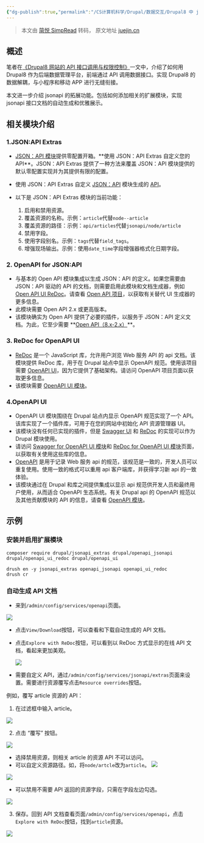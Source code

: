 ```yaml
---
{"dg-publish":true,"permalink":"/CS计算机科学/Drupal/数据交互/Drupal8 中 jsonApi 的使用拓展/","noteIcon":"","created":"2024-03-24T16:57:03.990+08:00","updated":"2024-04-30T00:41:36.618+08:00"}
---
```


> 本文由 [简悦 SimpRead](http://ksria.com/simpread/) 转码， 原文地址 [juejin.cn](https://juejin.cn/post/6844904191266291720?from=search-suggest)

概述
--

笔者在[《Drupal8 网站的 API 接口调用与权限控制》](https://juejin.cn/post/6844904190657953800 "https://juejin.cn/post/6844904190657953800")一文中，介绍了如何用 Drupal8 作为后端数据管理平台，前端通过 API 调用数据接口。实现 Drupal8 的数据解耦，与小程序和移动 APP 进行无缝衔接。

本文进一步介绍 jsonapi 的拓展功能。包括如何添加相关的扩展模块，实现 jsonapi 接口文档的自动生成和优雅展示。

相关模块介绍
------

### 1.JSON:API Extras

*   [JSON：API 模块](https://link.juejin.cn?target=https%3A%2F%2Fwww.drupal.org%2Fproject%2Fjsonapi "https://www.drupal.org/project/jsonapi")提供零配置开箱。**使用 JSON：API Extras 自定义您的 API**。JSON：API Extras 提供了一种方法来覆盖 JSON：API 模块提供的默认零配置实现并为其提供有限的配置。
*   使用 JSON：API Extras 自定义 [JSON：API](https://link.juejin.cn?target=https%3A%2F%2Fwww.drupal.org%2Fproject%2Fjsonapi "https://www.drupal.org/project/jsonapi") 模块生成的 [API](https://link.juejin.cn?target=https%3A%2F%2Fwww.drupal.org%2Fproject%2Fjsonapi "https://www.drupal.org/project/jsonapi")。
*   以下是 JSON：API Extras 模块的当前功能：

    1.  启用和禁用资源。
    2.  覆盖资源的名称。示例：`article`代替`node--article`
    3.  覆盖资源的路径：示例：`api/articles`代替`jsonapi/node/article`
    4.  禁用字段。
    5.  使用字段别名。示例：`tags`代替`field_tags`。
    6.  增强现场输出。示例：使用`date_time`字段增强器格式化日期字段。

### 2. OpenAPI for JSON:API

*   与基本的 Open API 模块集成以生成 JSON：API 的定义。如果您需要由 JSON：API 驱动的 API 的文档，则需要启用此模块和文档生成器，例如 [Open API UI ReDoc](https://link.juejin.cn?target=https%3A%2F%2Fwww.drupal.org%2Fproject%2Fopenapi_ui_redoc "https://www.drupal.org/project/openapi_ui_redoc")。请查看 [Open API 项目](https://link.juejin.cn?target=https%3A%2F%2Fwww.drupal.org%2Fproject%2Fopenapi "https://www.drupal.org/project/openapi")，以获取有关替代 UI 生成器的更多信息。
*   此模块需要 Open API 2.x 或更高版本。
*   该模块确实为 Open API 提供了必要的插件，以服务于 JSON：API 定义文档。为此，它至少需要 **[Open API（8.x-2.x）](https://link.juejin.cn?target=https%3A%2F%2Fwww.drupal.org%2Fproject%2Fopenapi "https://www.drupal.org/project/openapi")**。

    
### 3. ReDoc for OpenAPI UI

*   [ReDoc](https://link.juejin.cn?target=https%3A%2F%2Fgithub.com%2FRebilly%2FReDoc "https://github.com/Rebilly/ReDoc") 是一个 JavaScript 库，允许用户浏览 Web 服务 API 的 api 文档。该模块提供 ReDoc 库，用于在 Drupal 站点中显示 OpenAPI 规范。使用该项目需要 [OpenAPI UI](https://link.juejin.cn?target=https%3A%2F%2Fwww.drupal.org%2Fproject%2Fopenapi_ui "https://www.drupal.org/project/openapi_ui")，因为它提供了基础架构。请访问 OpenAPI 项目页面以获取更多信息。
*   该模块需要 [OpenAPI UI 模块](https://link.juejin.cn?target=https%3A%2F%2Fwww.drupal.org%2Fproject%2Fopenapi_ui "https://www.drupal.org/project/openapi_ui")。

### 4.OpenAPI UI

*   OpenAPI UI 模块围绕在 Drupal 站点内显示 OpenAPI 规范实现了一个 API。该库实现了一个插件库，可用于在您的网站中初始化 API 资源管理器 UI。
*   该模块没有任何已实现的插件，但是 [Swagger UI](https://link.juejin.cn?target=https%3A%2F%2Fgithub.com%2Fswagger-api%2Fswagger-ui "https://github.com/swagger-api/swagger-ui") 和 [ReDoc](https://link.juejin.cn?target=https%3A%2F%2Fgithub.com%2FRebilly%2FReDoc "https://github.com/Rebilly/ReDoc") 的实现可以作为 Drupal 模块使用。
*   请访问 [Swagger for OpenAPI UI 模块](https://link.juejin.cn?target=https%3A%2F%2Fwww.drupal.org%2Fproject%2Fopenapi_ui_swagger "https://www.drupal.org/project/openapi_ui_swagger")和 [ReDoc for OpenAPI UI 模块](https://link.juejin.cn?target=https%3A%2F%2Fwww.drupal.org%2Fproject%2Fopenapi_ui_redoc "https://www.drupal.org/project/openapi_ui_redoc")页面，以获取有关使用这些库的信息。
*   [OpenAPI](https://link.juejin.cn?target=https%3A%2F%2Fwww.openapis.org%2F "https://www.openapis.org/") 是用于记录 Web 服务 api 的规范，该规范是一致的，开发人员可以重复使用。使用一致的格式可以重用 api 客户端库，并获得学习新 api 的一致体验。
*   该模块通过在 Drupal 和库之间提供集成以显示 api 规范供开发人员和最终用户使用，从而适合 OpenAPI 生态系统。有关 Drupal api 的 OpenAPI 规范以及其他贡献模块的 API 的信息，请查看 [OpenAPI 模块](https://link.juejin.cn?target=https%3A%2F%2Fwww.drupal.org%2Fproject%2Fopenapi "https://www.drupal.org/project/openapi")。

示例
--

### 安装并启用扩展模块

```
composer require drupal/jsonapi_extras drupal/openapi_jsonapi drupal/openapi_ui_redoc drupal/openapi_ui
```

```
drush en -y jsonapi_extras openapi_jsonapi openapi_ui_redoc 
drush cr
```

### 自动生成 API 文档

*   来到`/admin/config/services/openapi`页面。

![](/img/user/Z-attach/172b58fd3fa6cb54~tplv-t2oaga2asx-jj-mark!3024!0!0!0!q75.png)

*   点击`View/Download`按钮，可以查看和下载自动生成的 API 文档。

    

*   点击`Explore with ReDoc`按钮，可以看到以 ReDoc 方式显示的在线 API 文档，看起来更加美观。

    

    ![](/img/user/Z-attach/172b58fd40dadb0e~tplv-t2oaga2asx-jj-mark!3024!0!0!0!q75.png)

*   需要自定义 API，通过`/admin/config/services/jsonapi/extras`页面来设置。需要进行资源覆写点击`Resource overrides`按钮。

例如，覆写 article 资源的 API：

1. 在过滤框中输入 article。

![](/img/user/Z-attach/172b58fd4100da97~tplv-t2oaga2asx-jj-mark!3024!0!0!0!q75.png)

2. 点击 “覆写” 按钮。

![](/img/user/Z-attach/172b58fd412bcce2~tplv-t2oaga2asx-jj-mark!3024!0!0!0!q75.png)

*   选择禁用资源，则相关 article 的资源 API 不可以访问。
*   可以自定义资源路径。如，将`node/artcle`改为`article`。 ![](/img/user/Z-attach/172b58fd447e35c6~tplv-t2oaga2asx-jj-mark!3024!0!0!0!q75.png)

![](/img/user/Z-attach/172b58fd4572c84d~tplv-t2oaga2asx-jj-mark!3024!0!0!0!q75.png)

*   可以禁用不需要 API 返回的资源字段，只需在字段左边勾选。

![](/img/user/Z-attach/172b58fd790ff9ac~tplv-t2oaga2asx-jj-mark!3024!0!0!0!q75.png)

3. 保存。回到 API 文档查看页面`/admin/config/services/openapi`，点击`Explore with ReDoc`按钮，找到`article`资源。

![](/img/user/Z-attach/172b58fd7aa00930~tplv-t2oaga2asx-jj-mark!3024!0!0!0!q75.png)